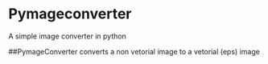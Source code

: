 # Pymageconverter
A simple image converter in python

##PymageConverter converts a non vetorial image to a vetorial (eps) image

